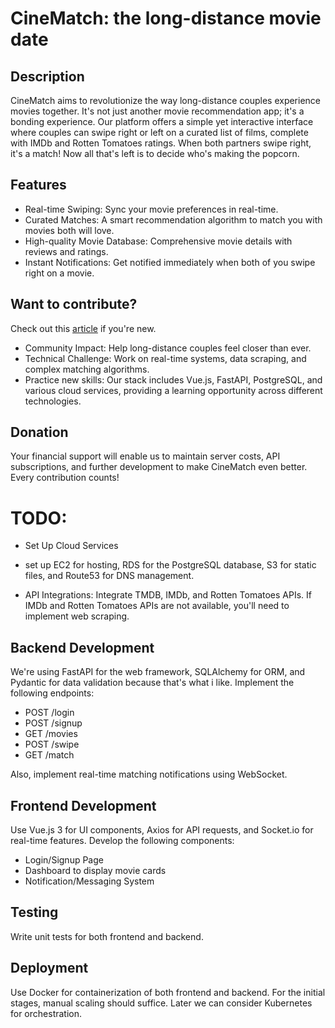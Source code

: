 # CineMatch: the long-distance movie date

## Description

CineMatch aims to revolutionize the way long-distance couples experience movies together. It's not just another movie recommendation app; it's a bonding experience. Our platform offers a simple yet interactive interface where couples can swipe right or left on a curated list of films, complete with IMDb and Rotten Tomatoes ratings. When both partners swipe right, it's a match! Now all that's left is to decide who's making the popcorn.

## Features

- Real-time Swiping: Sync your movie preferences in real-time.
- Curated Matches: A smart recommendation algorithm to match you with movies both will love.
- High-quality Movie Database: Comprehensive movie details with reviews and ratings.
- Instant Notifications: Get notified immediately when both of you swipe right on a movie.

## Want to contribute?

Check out this [article](https://opensource.guide/how-to-contribute/) if you're new.

- Community Impact: Help long-distance couples feel closer than ever.
- Technical Challenge: Work on real-time systems, data scraping, and complex matching algorithms.
- Practice new skills: Our stack includes Vue.js, FastAPI, PostgreSQL, and various cloud services, providing a learning opportunity across different technologies.

## Donation

Your financial support will enable us to maintain server costs, API subscriptions, and further development to make CineMatch even better. Every contribution counts!

# TODO:

- Set Up Cloud Services

- set up EC2 for hosting, RDS for the PostgreSQL database, S3 for static files, and Route53 for DNS management.
- API Integrations: Integrate TMDB, IMDb, and Rotten Tomatoes APIs. If IMDb and Rotten Tomatoes APIs are not available, you'll need to implement web scraping.

## Backend Development

We're using FastAPI for the web framework, SQLAlchemy for ORM, and Pydantic for data validation because that's what i like. Implement the following endpoints:

- POST /login
- POST /signup
- GET /movies
- POST /swipe
- GET /match

Also, implement real-time matching notifications using WebSocket.

## Frontend Development

Use Vue.js 3 for UI components, Axios for API requests, and Socket.io for real-time features. Develop the following components:

- Login/Signup Page
- Dashboard to display movie cards
- Notification/Messaging System

## Testing

Write unit tests for both frontend and backend.

## Deployment

Use Docker for containerization of both frontend and backend. For the initial stages, manual scaling should suffice. Later we can consider Kubernetes for orchestration.
